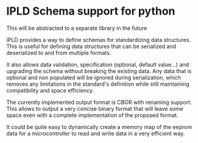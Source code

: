 # IPLD Schema support for python

This will be abstracted to a separate library in the future

IPLD provides a way to define schemas for standardizing data structures. This is useful for defining data structures that can be serialized and deserialized to and from multiple formats.

It also allows data validation, specification (optional, default value...) and upgrading the schema without breaking the existing data. Any data that is optional and non populated will be ignored during serialization, which removes any limitations in the standard's definition while still maintaining compatibility and space efficiency.

The currently implemented output format is CBOR with renaming support. This allows to output a very concise binary format that will leave some space even with a complete implementation of the proposed format.

It could be quite easy to dynamically create a memory map of the eeprom data for a microcontroller to read and write data in a very efficient way.
